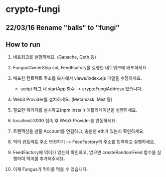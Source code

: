 # crypto-fungi
22/03/16 Rename "balls" to "fungi"
---

## How to run
1. 네트워크를 실행하세요. (Ganache, Geth 등)

2. FungusOwnerShip.sol, FeedFactory를 실행한 네트워크에 배포하세요.
 
3. 배포한 컨트랙트 주소를 복사해서 views/index.ejs 파일을 수정하세요.
   * script 태그 내 startApp 함수 -> cryptoFungiAddress 있습니다.
   
4. Web3 Provider를 설치하세요. (Metamask, Mist 등)
 
5. 필요한 패키지를 설치하고(npm install) 애플리케이션을 실행하세요.

6. localhost:3000 접속 후 Web3 Provider를 연동하세요.

7. 트랜잭션을 만들 Account를 연결하고, 충분한 eth가 있는지 확인하세요.
 
8. 먹이 컨트랙트 주소 변경하기 -> FeedFactory의 주소를 입력하고 실행하세요.

9. FeedFactory에 먹이가 있는지 확인하고, 없으면 createRandomFeed 함수를 실행하여 먹이를 추가해주세요.
 
10. 이제 Fungus가 먹이를 먹을 수 있습니다.
